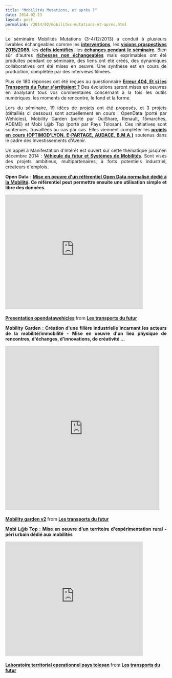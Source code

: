 ```yaml
---
title: "Mobilités Mutations, et après ?"
date: 2014-02-13
layout: post
permalink: /2014/02/mobilites-mutations-et-apres.html
---
```


<p style="text-align: justify;">Le séminaire Mobilités Mutations (3-4/12/2013) a conduit à plusieurs livrables échangeables comme les <a href="/2014/01/interventions-du-seminaire-mobilites-mutations.html" target="_blank"><strong>interventions</strong></a>, les <a href="/2014/01/seminaire-mobilites-mutations-prospectives-2015-a-2065.html" target="_blank"><strong>visions prospectives 2015/2065</strong></a>, les <a href="/2013/12/mur-des-defis.html" target="_blank"><strong>défis identifiés</strong></a>, les <a href="/2013/12/tweet-feed-back-du-seminaire-mobilites-mutations.html" target="_blank"><strong>échanges pendant le séminaire</strong></a>. Bien sûr d'autres <a href="/2013/12/rien-dans-lunivers-ne-saurait-resister-a-un-nombre-suffisamment-grand-dintelligences-groupees-et-org-1.html" target="_blank"><strong>richesses non échangeables</strong></a> mais exprimables ont été produites pendant ce séminaire, des liens ont été créés, des dynamiques collaboratives ont été mises en oeuvre. Une synthèse est en cours de production, complétée par des interviews filmées. </p> <p style="text-align: justify;">Plus de 180 réponses ont été reçues au questionnaire <a href="/2014/01/erreur-404-et-si-les-transports-du-futur-sarretaient.html" target="_blank"><strong>Erreur 404, Et si les Transports du Futur s'arrêtaient ?</strong></a> Des évolutions seront mises en oeuvres en analysant tous vos commentaires concernant à la fois les outils numériques, les moments de rencontre, le fond et la forme.</p> <p style="text-align: justify;">Lors du séminaire, 19 idées de projets ont été proposés, et 3 projets (détaillés ci dessous) sont actuellement en cours : OpenData (porté par Wehicles), Mobility Garden (porté par OuiShare, Renault, 15marches, ADEME) et Mobi L@b Top (porté par Pays Tolosan). Ces initiatives sont soutenues, travaillées au cas par cas. Elles viennent compléter les <a href="/2013/11/mobilites-conduire-le-changement-avec-les-projets-finances-par-les-investissements-davenir.html" target="_blank"><strong>projets en cours (OPTIMOD'LYON, E-PARTAGE, AUDACE, B.M.A.)</strong></a> soutenus dans le cadre des Investissements d'Avenir.</p> <p style="text-align: justify;">Un appel à Manifestation d'Intérêt est ouvert sur cette thématique jusqu'en décembre 2014 : <a href="http://www2.ademe.fr/servlet/getDoc?cid=96&m=3&id=88232&p1=1" target="_blank"><strong>Véhicule du futur et Systèmes de Mobilités</strong></a>. Sont visés des projets ambitieux, multipartenaires, à forts potentiels industriel, créateurs d'emplois.</p> <p style="text-align: justify;"></p>  <!--more-->  <p style="text-align: justify;"><strong>Open Data</strong> : <strong><a href="http://fr.slideshare.net/transportsdufutur/1-rfrentiel-opendata" target="_blank">Mise en oeuvre d'un référentiel Open Data normalisé dédié à la Mobilité</a>. Ce référentiel peut permettre ensuite une utilisation simple et libre des données.</strong></p> <p><iframe allowfullscreen="" frameborder="0" height="356" marginheight="0" marginwidth="0" scrolling="no" src="http://www.slideshare.net/slideshow/embed_code/31163875" style="border: 1px solid #CCC; border-width: 1px 1px 0; margin-bottom: 5px; max-width: 100%;" width="427"> </iframe></p> <div style="margin-bottom: 5px;"><strong> <a href="https://fr.slideshare.net/transportsdufutur/presentation-opendatawehicles" target="_blank" title="Presentation opendatawehicles">Presentation opendatawehicles</a> </strong> from <strong><a href="http://www.slideshare.net/transportsdufutur" target="_blank">Les transports du futur</a></strong></div> <p style="text-align: justify;"><strong>Mobility Garden : Création d'une filière industrielle incarnant les acteurs de la mobilité/immobilité - Mise en oeuvre d'un lieu physique de rencontres, d'échanges, d'innovations, de créativité ...</strong></p> <p><iframe allowfullscreen="" frameborder="0" height="511" marginheight="0" marginwidth="0" scrolling="no" src="http://www.slideshare.net/slideshow/embed_code/31163884" style="border: 1px solid #CCC; border-width: 1px 1px 0; margin-bottom: 5px; max-width: 100%;" width="479"> </iframe></p> <div style="margin-bottom: 5px;"><strong> <a href="https://fr.slideshare.net/transportsdufutur/mobility-garden-v2" target="_blank" title="Mobility garden v2">Mobility garden v2</a> </strong> from <strong><a href="http://www.slideshare.net/transportsdufutur" target="_blank">Les transports du futur</a></strong></div> <p style="text-align: justify;"><strong>Mobi L@b Top : Mise en oeuvre d'un territoire d'expérimentation rural - péri urbain dédié aux mobilités</strong></p> <p><iframe allowfullscreen="" frameborder="0" height="356" marginheight="0" marginwidth="0" scrolling="no" src="http://www.slideshare.net/slideshow/embed_code/31161328" style="border: 1px solid #CCC; border-width: 1px 1px 0; margin-bottom: 5px; max-width: 100%;" width="427"> </iframe></p> <div style="margin-bottom: 5px;"><strong> <a href="https://fr.slideshare.net/transportsdufutur/laboratoire-territorial-operationnel-pays-tolosanversion-envoyer" target="_blank" title="Laboratoire territorial operationnel pays tolosan">Laboratoire territorial operationnel pays tolosan</a> </strong> from <strong><a href="http://www.slideshare.net/transportsdufutur" target="_blank">Les transports du futur</a></strong></div>